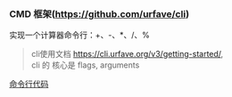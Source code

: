 ### CMD 框架(https://github.com/urfave/cli)


实现一个计算器命令行：+、-、*、/、%

> cli使用文档 https://cli.urfave.org/v3/getting-started/, </br>
> cli 的 核心是 flags, arguments


[命令行代码](./cmdCalc/calc/calc.go)


